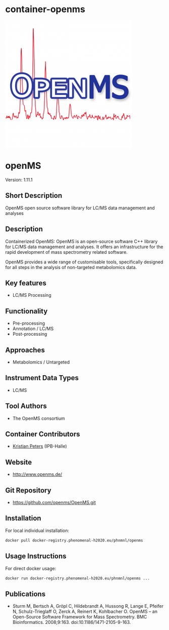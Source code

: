 # container-openms



![Logo](openms.png)

# openMS
Version: 1.11.1

## Short Description

OpenMS open source software library for LC/MS data management and analyses

## Description

Containerized OpenMS: OpenMS is an open-source software C++ library for LC/MS data management and analyses. It offers an infrastructure for the rapid development of mass spectrometry related software.

OpenMS provides a wide range of customisable tools, specifically designed for all steps in the analysis of non-targeted metabolomics data.

## Key features

- LC/MS Processing

## Functionality

- Pre-processing
- Annotation / LC/MS
- Post-processing

## Approaches

- Metabolomics / Untargeted
  
## Instrument Data Types

- LC/MS

## Tool Authors

- The OpenMS consortium

## Container Contributors

- [Kristian Peters](https://github.com/korseby) (IPB-Halle)

## Website

- http://www.openms.de/


## Git Repository

- https://github.com/openms/OpenMS.git

## Installation 

For local individual installation:

```bash
docker pull docker-registry.phenomenal-h2020.eu/phnmnl/openms
```

## Usage Instructions

For direct docker usage:

```bash
docker run docker-registry.phenomenal-h2020.eu/phnmnl/openms ...
```

## Publications

<!-- Guidance:
Use AMA style publications as a list (you can export AMA from PubMed, on the Formats: Citation link when looking at the entry).
IMPORTANT: Publications sectio must be placed at the end and cannot be emptied!
-->

- Sturm M, Bertsch A, Gröpl C, Hildebrandt A, Hussong R, Lange E, Pfeifer N, Schulz-Trieglaff O, Zerck A, Reinert K, Kohlbacher O. OpenMS – an Open-Source Software Framework for Mass Spectrometry. BMC Bioinformatics. 2008;9:163. doi:10.1186/1471-2105-9-163.
